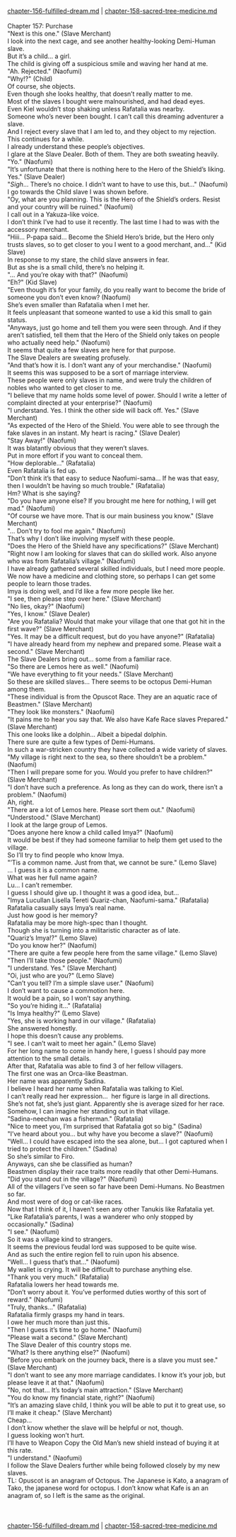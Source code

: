 [chapter-156-fulfilled-dream.md](./chapter-156-fulfilled-dream.md) | [chapter-158-sacred-tree-medicine.md](./chapter-158-sacred-tree-medicine.md) <br/>
<br/>
Chapter 157: Purchase<br/>
"Next is this one." (Slave Merchant)<br/>
I look into the next cage, and see another healthy-looking Demi-Human slave.<br/>
But it’s a child… a girl.<br/>
The child is giving off a suspicious smile and waving her hand at me.<br/>
"Ah. Rejected." (Naofumi)<br/>
"Why!?" (Child)<br/>
Of course, she objects.<br/>
Even though she looks healthy, that doesn’t really matter to me.<br/>
Most of the slaves I bought were malnourished, and had dead eyes.<br/>
Even Kiel wouldn’t stop shaking unless Rafatalia was nearby.<br/>
Someone who’s never been bought. I can’t call this dreaming adventurer a slave.<br/>
And I reject every slave that I am led to, and they object to my rejection.<br/>
This continues for a while.<br/>
I already understand these people’s objectives.<br/>
I glare at the Slave Dealer. Both of them. They are both sweating heavily.<br/>
"Yo." (Naofumi)<br/>
"It’s unfortunate that there is nothing here to the Hero of the Shield’s liking. Yes." (Slave Dealer)<br/>
"*Sigh*… There’s no choice. I didn’t want to have to use this, but…" (Naofumi)<br/>
I go towards the Child slave I was shown before.<br/>
"Oy, what are you planning. This is the Hero of the Shield’s orders. Resist and your country will be ruined." (Naofumi)<br/>
I call out in a Yakuza-like voice.<br/>
I don’t think I’ve had to use it recently. The last time I had to was with the accessory merchant.<br/>
"Hiii… P-papa said… Become the Shield Hero’s bride, but the Hero only trusts slaves, so to get closer to you I went to a good merchant, and…" (Kid Slave)<br/>
In response to my stare, the child slave answers in fear.<br/>
But as she is a small child, there’s no helping it.<br/>
"… And you’re okay with that?" (Naofumi)<br/>
"Eh?" (Kid Slave)<br/>
"Even though it’s for your family, do you really want to become the bride of someone you don’t even know? (Naofumi)<br/>
She’s even smaller than Rafatalia when I met her.<br/>
It feels unpleasant that someone wanted to use a kid this small to gain status.<br/>
"Anyways, just go home and tell them you were seen through. And if they aren’t satisfied, tell them that the Hero of the Shield only takes on people who actually need help." (Naofumi)<br/>
It seems that quite a few slaves are here for that purpose.<br/>
The Slave Dealers are sweating profusely.<br/>
"And that’s how it is. I don’t want any of your merchandise." (Naofumi)<br/>
It seems this was supposed to be a sort of marriage interview.<br/>
These people were only slaves in name, and were truly the children of nobles who wanted to get closer to me.<br/>
"I believe that my name holds some level of power. Should I write a letter of complaint directed at your enterprise?" (Naofumi)<br/>
"I understand. Yes. I think the other side will back off. Yes." (Slave Merchant)<br/>
"As expected of the Hero of the Shield. You were able to see through the fake slaves in an instant. My heart is racing." (Slave Dealer)<br/>
"Stay Away!" (Naofumi)<br/>
It was blatantly obvious that they weren’t slaves.<br/>
Put in more effort if you want to conceal them.<br/>
"How deplorable…" (Rafatalia)<br/>
Even Rafatalia is fed up.<br/>
"Don’t think it’s that easy to seduce Naofumi-sama… If he was that easy, then I wouldn’t be having so much trouble." (Rafatalia)<br/>
Hm? What is she saying?<br/>
"Do you have anyone else? If you brought me here for nothing, I will get mad." (Naofumi)<br/>
"Of course we have more. That is our main business you know." (Slave Merchant)<br/>
"… Don’t try to fool me again." (Naofumi)<br/>
That’s why I don’t like involving myself with these people.<br/>
"Does the Hero of the Shield have any specifications?" (Slave Merchant)<br/>
"Right now I am looking for slaves that can do skilled work. Also anyone who was from Rafatalia’s village." (Naofumi)<br/>
I have already gathered several skilled individuals, but I need more people.<br/>
We now have a medicine and clothing store, so perhaps I can get some people to learn those trades.<br/>
Imya is doing well, and I’d like a few more people like her.<br/>
"I see, then please step over here." (Slave Merchant)<br/>
"No lies, okay?" (Naofumi)<br/>
"Yes, I know." (Slave Dealer)<br/>
"Are you Rafatalia? Would that make your village that one that got hit in the first wave?" (Slave Merchant)<br/>
"Yes. It may be a difficult request, but do you have anyone?" (Rafatalia)<br/>
"I have already heard from my nephew and prepared some. Please wait a second." (Slave Merchant)<br/>
The Slave Dealers bring out… some from a familiar race.<br/>
"So there are Lemos here as well." (Naofumi)<br/>
"We have everything to fit your needs." (Slave Merchant)<br/>
So these are skilled slaves… There seems to be octopus Demi-Human among them.<br/>
"These individual is from the Opuscot Race. They are an aquatic race of Beastmen." (Slave Merchant)<br/>
"They look like monsters." (Naofumi)<br/>
"It pains me to hear you say that. We also have Kafe Race slaves Prepared." (Slave Merchant)<br/>
This one looks like a dolphin… Albeit a bipedal dolphin.<br/>
There sure are quite a few types of Demi-Humans.<br/>
In such a war-stricken country they have collected a wide variety of slaves.<br/>
"My village is right next to the sea, so there shouldn’t be a problem." (Naofumi)<br/>
"Then I will prepare some for you. Would you prefer to have children?" (Slave Merchant)<br/>
"I don’t have such a preference. As long as they can do work, there isn’t a problem." (Naofumi)<br/>
Ah, right.<br/>
"There are a lot of Lemos here. Please sort them out." (Naofumi)<br/>
"Understood." (Slave Merchant)<br/>
I look at the large group of Lemos.<br/>
"Does anyone here know a child called Imya?" (Naofumi)<br/>
It would be best if they had someone familiar to help them get used to the village.<br/>
So I’ll try to find people who know Imya.<br/>
"’Tis a common name. Just from that, we cannot be sure." (Lemo Slave)<br/>
… I guess it is a common name.<br/>
What was her full name again?<br/>
Lu… I can’t remember.<br/>
I guess I should give up. I thought it was a good idea, but…<br/>
"Imya Lucullan Lisella Tereti Quariz-chan, Naofumi-sama." (Rafatalia)<br/>
Rafatalia casually says Imya’s real name.<br/>
Just how good is her memory?<br/>
Rafatalia may be more high-spec than I thought.<br/>
Though she is turning into a militaristic character as of late.<br/>
"Quariz’s Imya!?" (Lemo Slave)<br/>
"Do you know her?" (Naofumi)<br/>
"There are quite a few people here from the same village." (Lemo Slave)<br/>
"Then I’ll take those people." (Naofumi)<br/>
"I understand. Yes." (Slave Merchant)<br/>
"Oi, just who are you?" (Lemo Slave)<br/>
"Can’t you tell? I’m a simple slave user." (Naofumi)<br/>
I don’t want to cause a commotion here.<br/>
It would be a pain, so I won’t say anything.<br/>
"So you’re hiding it…" (Rafatalia)<br/>
"Is Imya healthy?" (Lemo Slave)<br/>
"Yes, she is working hard in our village." (Rafatalia)<br/>
She answered honestly.<br/>
I hope this doesn’t cause any problems.<br/>
"I see. I can’t wait to meet her again." (Lemo Slave)<br/>
For her long name to come in handy here, I guess I should pay more attention to the small details.<br/>
After that, Rafatalia was able to find 3 of her fellow villagers.<br/>
The first one was an Orca-like Beastman.<br/>
Her name was apparently Sadina.<br/>
I believe I heard her name when Rafatalia was talking to Kiel.<br/>
I can’t really read her expression…  her figure is large in all directions.<br/>
She’s not fat, she’s just giant. Apparently she is average sized for her race.<br/>
Somehow, I can imagine her standing out in that village.<br/>
"Sadina-neechan was a fisherman." (Rafatalia)<br/>
"Nice to meet you, I’m surprised that Rafatalia got so big." (Sadina)<br/>
"I’ve heard about you… but why have you become a slave?" (Naofumi)<br/>
"Well… I could have escaped into the sea alone, but… I got captured when I tried to protect the children." (Sadina)<br/>
So she’s similar to Firo.<br/>
Anyways, can she be classified as human?<br/>
Beastmen display their race traits more readily that other Demi-Humans.<br/>
"Did you stand out in the village?" (Naofumi)<br/>
All of the villagers I’ve seen so far have been Demi-Humans. No Beastmen so far.<br/>
And most were of dog or cat-like races.<br/>
Now that I think of it, I haven’t seen any other Tanukis like Rafatalia yet.<br/>
"Like Rafatalia’s parents, I was a wanderer who only stopped by occasionally." (Sadina)<br/>
"I see." (Naofumi)<br/>
So it was a village kind to strangers.<br/>
It seems the previous feudal lord was supposed to be quite wise.<br/>
And as such the entire region fell to ruin upon his absence.<br/>
"Well… I guess that’s that…" (Naofumi)<br/>
My wallet is crying. It will be difficult to purchase anything else.<br/>
"Thank you very much." (Rafatalia)<br/>
Rafatalia lowers her head towards me.<br/>
"Don’t worry about it. You’ve performed duties worthy of this sort of reward." (Naofumi)<br/>
"Truly, thanks…" (Rafatalia)<br/>
Rafatalia firmly grasps my hand in tears.<br/>
I owe her much more than just this.<br/>
"Then I guess it’s time to go home." (Naofumi)<br/>
"Please wait a second." (Slave Merchant)<br/>
The Slave Dealer of this country stops me.<br/>
"What? Is there anything else?" (Naofumi)<br/>
"Before you embark on the journey back, there is a slave you must see." (Slave Merchant)<br/>
"I don’t want to see any more marriage candidates. I know it’s your job, but please leave it at that." (Naofumi)<br/>
"No, not that… It’s today’s main attraction." (Slave Merchant)<br/>
"You do know my financial state, right?" (Naofumi)<br/>
"It’s an amazing slave child, I think you will be able to put it to great use, so I’ll make it cheap." (Slave Merchant)<br/>
Cheap…<br/>
I don’t know whether the slave will be helpful or not, though.<br/>
I guess looking won’t hurt.<br/>
I’ll have to Weapon Copy the Old Man’s new shield instead of buying it at this rate.<br/>
"I understand." (Naofumi)<br/>
I follow the Slave Dealers further while being followed closely by my new slaves.<br/>
TL: Opuscot is an anagram of Octopus. The Japanese is Kato, a anagram of Tako, the japanese word for octopus. I don’t know what Kafe is an an anagram of, so I left is the same as the original.<br/>
<br/>
<br/> <br/>
[chapter-156-fulfilled-dream.md](./chapter-156-fulfilled-dream.md) | [chapter-158-sacred-tree-medicine.md](./chapter-158-sacred-tree-medicine.md) <br/>
